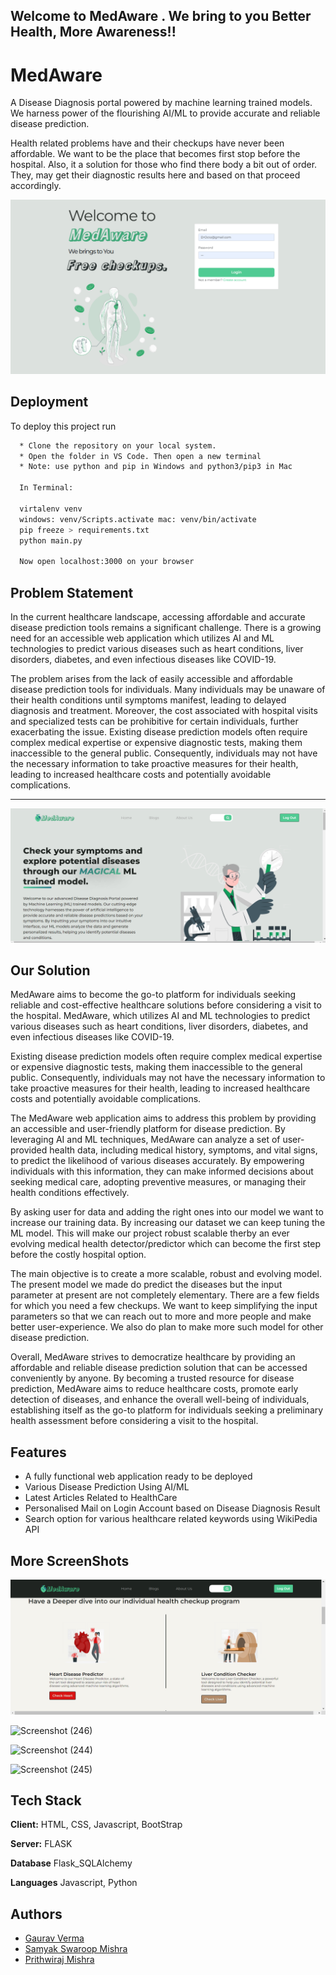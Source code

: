 
## Welcome to MedAware . We bring to you Better Health, More Awareness!!
# MedAware

A Disease Diagnosis portal powered by machine learning trained models. We harness power of the flourishing AI/ML to provide accurate and reliable disease prediction. 

Health related problems have and their checkups have never been affordable. We want to be the place that becomes first stop before the hospital. Also, it a solution for those who find there body a bit out of order. They, may get their diagnostic results here and based on that proceed accordingly.

![Screenshot (247)](./README_Assets/ScreenShots/Screenshot%202024-05-10%20215950.png)
## Deployment

To deploy this project run

```bash
  * Clone the repository on your local system.
  * Open the folder in VS Code. Then open a new terminal
  * Note: use python and pip in Windows and python3/pip3 in Mac

  In Terminal:

  virtalenv venv 
  windows: venv/Scripts.activate mac: venv/bin/activate
  pip freeze > requirements.txt
  python main.py

  Now open localhost:3000 on your browser 
```


## Problem Statement
In the current healthcare landscape, accessing affordable and accurate disease prediction tools remains a significant challenge. There is a growing need for an accessible web application which utilizes AI and ML technologies to predict various diseases such as heart conditions, liver disorders, diabetes, and even infectious diseases like COVID-19. 

The problem arises from the lack of easily accessible and affordable disease prediction tools for individuals. Many individuals may be unaware of their health conditions until symptoms manifest, leading to delayed diagnosis and treatment. Moreover, the cost associated with hospital visits and specialized tests can be prohibitive for certain individuals, further exacerbating the issue. Existing disease prediction models often require complex medical expertise or expensive diagnostic tests, making them inaccessible to the general public. Consequently, individuals may not have the necessary information to take proactive measures for their health, leading to increased healthcare costs and potentially avoidable complications.
***



![Screenshot](./README_Assets/ScreenShots/Screenshot%202024-05-10%20215807.png)

## Our Solution
MedAware aims to become the go-to platform for individuals seeking reliable and cost-effective healthcare solutions before considering a visit to the hospital.
MedAware, which utilizes AI and ML technologies to predict various diseases such as heart conditions, liver disorders, diabetes, and even infectious diseases like COVID-19. 

Existing disease prediction models often require complex medical expertise or expensive diagnostic tests, making them inaccessible to the general public. Consequently, individuals may not have the necessary information to take proactive measures for their health, leading to increased healthcare costs and potentially avoidable complications.

The MedAware web application aims to address this problem by providing an accessible and user-friendly platform for disease prediction. By leveraging AI and ML techniques, MedAware can analyze a set of user-provided health data, including medical history, symptoms, and vital signs, to predict the likelihood of various diseases accurately. By empowering individuals with this information, they can make informed decisions about seeking medical care, adopting preventive measures, or managing their health conditions effectively.

By asking user for data and adding the right ones into our model we want to increase our training data. By increasing our dataset we can keep tuning the ML model. This will make our project robust scalable therby an ever evolving medical health detector/predictor which can become the first step before the costly hospital option.

The main objective is to create a more scalable, robust and evolving model. The present model we made do predict the diseases but the input parameter at present are not completely elementary. There are a few fields for which you need a few checkups. We want to keep simplifying the input parameters so that we can reach out to more and more people and make better user-experience. We also do plan to make more such model for other disease prediction.

Overall, MedAware strives to democratize healthcare by providing an affordable and reliable disease prediction solution that can be accessed conveniently by anyone. By becoming a trusted resource for disease prediction, MedAware aims to reduce healthcare costs, promote early detection of diseases, and enhance the overall well-being of individuals, establishing itself as the go-to platform for individuals seeking a preliminary health assessment before considering a visit to the hospital.


## Features

- A fully functional web application ready to be deployed
- Various Disease Prediction Using AI/ML
- Latest Articles Related to HealthCare
- Personalised Mail on Login Account based on Disease Diagnosis Result
- Search option for various healthcare related keywords using WikiPedia API

## More ScreenShots

![Screenshot (224)](./README_Assets/ScreenShots/Screenshot%202024-05-10%20215822.png)

![Screenshot (246)](https://github.com/Gaurav07076/MedAware/assets/103797867/e6cc2c9e-31a1-4add-ade1-218c85c940bc)

![Screenshot (244)](https://github.com/Gaurav07076/MedAware/assets/103797867/39c7cdba-5722-4d87-8bd1-e21fbab6503a)

![Screenshot (245)](https://github.com/Gaurav07076/MedAware/assets/103797867/24d7584c-7c97-4d8b-9a11-3afe8d05c012)



## Tech Stack

**Client:** HTML, CSS, Javascript, BootStrap 

**Server:** FLASK

**Database** Flask_SQLAlchemy

**Languages** Javascript, Python


## Authors

- [Gaurav Verma](https://github.com/Gaurav07076/)
- [Samyak Swaroop Mishra](https://github.com/samyak269)
- [Prithwiraj Mishra](https://github.com/The-Prithwiraj06)


 
